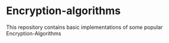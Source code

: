 # Encryption-algorithms
This repository contains basic implementations of some popular Encryption-Algorithms
